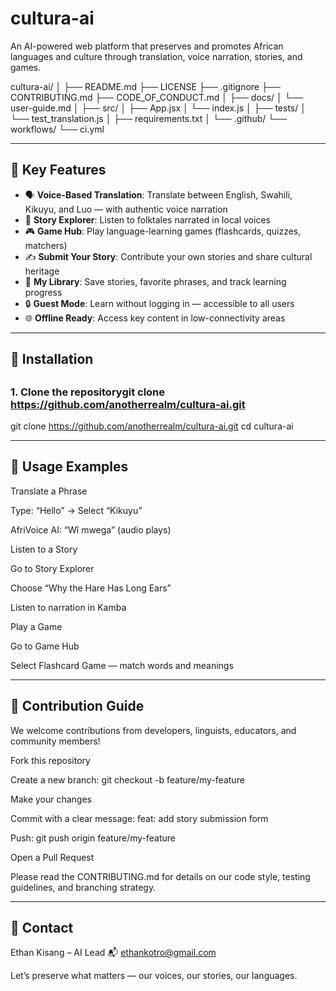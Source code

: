 # cultura-ai
An AI-powered web platform that preserves and promotes African languages and culture through translation, voice narration, stories, and games.


cultura-ai/
│
├── README.md
├── LICENSE
├── .gitignore
├── CONTRIBUTING.md
├── CODE_OF_CONDUCT.md
│
├── docs/
│   └── user-guide.md
│
├── src/
│   ├── App.jsx
│   └── index.js
│
├── tests/
│   └── test_translation.js
│
├── requirements.txt
│
└── .github/
    └── workflows/
        └── ci.yml


---

## 🌟 Key Features

- 🗣️ **Voice-Based Translation**: Translate between English, Swahili, Kikuyu, and Luo — with authentic voice narration
- 📖 **Story Explorer**: Listen to folktales narrated in local voices
- 🎮 **Game Hub**: Play language-learning games (flashcards, quizzes, matchers)
- ✍️ **Submit Your Story**: Contribute your own stories and share cultural heritage
- 📁 **My Library**: Save stories, favorite phrases, and track learning progress
- 🔒 **Guest Mode**: Learn without logging in — accessible to all users
- 🌐 **Offline Ready**: Access key content in low-connectivity areas



---

## 🚀 Installation

##

### 1. Clone the repositorygit clone https://github.com/anotherrealm/cultura-ai.git
git clone https://github.com/anotherrealm/cultura-ai.git
cd cultura-ai



---

 ## 📝 Usage Examples

Translate a Phrase

Type: “Hello” → Select “Kikuyu”

AfriVoice AI: “Wî mwega” (audio plays)

Listen to a Story

Go to Story Explorer

Choose “Why the Hare Has Long Ears”

Listen to narration in Kamba

Play a Game

Go to Game Hub

Select Flashcard Game — match words and meanings



---

## 🤝 Contribution Guide
We welcome contributions from developers, linguists, educators, and community members!

Fork this repository

Create a new branch: git checkout -b feature/my-feature

Make your changes

Commit with a clear message: feat: add story submission form

Push: git push origin feature/my-feature

Open a Pull Request

Please read the CONTRIBUTING.md for details on our code style, testing guidelines, and branching strategy.



---

## 📧 Contact
Ethan Kisang – AI Lead
📬 ethankotro@gmail.com

Let’s preserve what matters — our voices, our stories, our languages.

